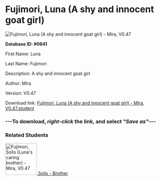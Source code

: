 # Fujimori, Luna (A shy and innocent goat girl)

<img src="../../Files/Images/Fujimori, Luna (A shy and innocent goat girl).png" title="Fujimori, Luna (A shy and innocent goat girl) - Mira, V0.47">

**Database ID: #0641**

First Name: Luna

Last Name: Fujimori

Description: A shy and innocent goat girl

Author: Mira

Version: V0.47

Download link: <a href="https://raw.githubusercontent.com/Arbiter1223/Daigaku-Gurashi-Custom-Students/master/Files/Student%20Files/Fujimori%2C%20Luna%20(A%20shy%20and%20innocent%20goat%20girl)%20-%20Mira%2C%20V0.47.student">Fujimori, Luna (A shy and innocent goat girl) - Mira, V0.47.student</a>

### ---**To download, _right-click_ the link, and select _"Save as"_**---

### Related Students

<a href="Fujimori, Solis (Luna's caring brother).md"><img src="../../Files/Thumbs/Fujimori, Solis (Luna's caring brother).png" height="100" width="100" title="Fujimori, Solis (Luna's caring brother) - Mira, V0.47"></a><a href="Fujimori, Solis (Luna's caring brother).md"> Solis - Brother</a>

